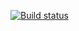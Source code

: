 [![Build status](https://ci.appveyor.com/api/projects/status/cw19r84brcchgqbb?svg=true)](https://ci.appveyor.com/project/katyakot69/cardorder-aiajp)